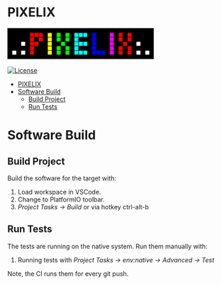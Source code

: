 # PIXELIX
![PIXELIX](./images/LogoBlack.png)

[![License](https://img.shields.io/badge/license-MIT-blue.svg)](http://choosealicense.com/licenses/mit/)

- [PIXELIX](#pixelix)
- [Software Build](#software-build)
  - [Build Project](#build-project)
  - [Run Tests](#run-tests)
 
# Software Build

## Build Project
Build the software for the target with:

1. Load workspace in VSCode.
2. Change to PlatformIO toolbar.
3. _Project Tasks -> Build_ or via hotkey ctrl-alt-b

## Run Tests
The tests are running on the native system. Run them manually with:

1. Running tests with _Project Tasks -> env:native -> Advanced -> Test_

Note, the CI runs them for every git push.
